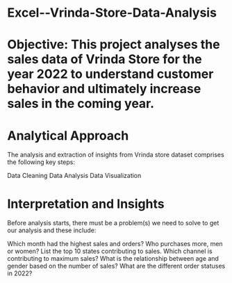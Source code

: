 # Excel--Vrinda-Store-Data-Analysis
# Objective: This project analyses the sales data of Vrinda Store for the year 2022 to understand customer behavior and ultimately increase sales in the coming year.

# Analytical Approach

The analysis and extraction of insights from Vrinda store dataset comprises the following key steps:

Data Cleaning
Data Analysis
Data Visualization
# Interpretation and Insights
Before analysis starts, there must be a problem(s) we need to solve to get our analysis and these include:

Which month had the highest sales and orders?
Who purchases more, men or women?
List the top 10 states contributing to sales.
Which channel is contributing to maximum sales?
What is the relationship between age and gender based on the number of sales?
What are the different order statuses in 2022?
